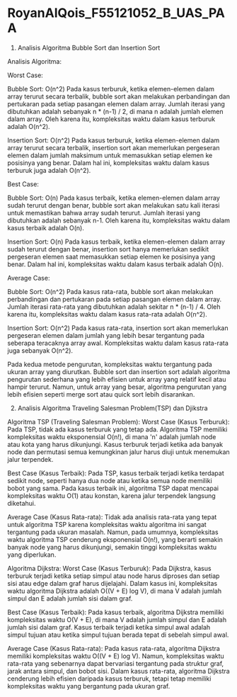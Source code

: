 # RoyanAlQois_F55121052_B_UAS_PAA
1. Analisis Algoritma Bubble Sort dan Insertion Sort

Analisis Algoritma:

Worst Case:

Bubble Sort: O(n^2)
Pada kasus terburuk, ketika elemen-elemen dalam array terurut secara terbalik, bubble sort akan melakukan perbandingan dan pertukaran pada setiap pasangan elemen dalam array. Jumlah iterasi yang dibutuhkan adalah sebanyak n * (n-1) / 2, di mana n adalah jumlah elemen dalam array. Oleh karena itu, kompleksitas waktu dalam kasus terburuk adalah O(n^2).

Insertion Sort: O(n^2)
Pada kasus terburuk, ketika elemen-elemen dalam array terurut secara terbalik, insertion sort akan memerlukan pergeseran elemen dalam jumlah maksimum untuk memasukkan setiap elemen ke posisinya yang benar. Dalam hal ini, kompleksitas waktu dalam kasus terburuk juga adalah O(n^2).

Best Case:

Bubble Sort: O(n)
Pada kasus terbaik, ketika elemen-elemen dalam array sudah terurut dengan benar, bubble sort akan melakukan satu kali iterasi untuk memastikan bahwa array sudah terurut. Jumlah iterasi yang dibutuhkan adalah sebanyak n-1. Oleh karena itu, kompleksitas waktu dalam kasus terbaik adalah O(n).

Insertion Sort: O(n)
Pada kasus terbaik, ketika elemen-elemen dalam array sudah terurut dengan benar, insertion sort hanya memerlukan sedikit pergeseran elemen saat memasukkan setiap elemen ke posisinya yang benar. Dalam hal ini, kompleksitas waktu dalam kasus terbaik adalah O(n).

Average Case:

Bubble Sort: O(n^2)
Pada kasus rata-rata, bubble sort akan melakukan perbandingan dan pertukaran pada setiap pasangan elemen dalam array. Jumlah iterasi rata-rata yang dibutuhkan adalah sekitar n * (n-1) / 4. Oleh karena itu, kompleksitas waktu dalam kasus rata-rata adalah O(n^2).

Insertion Sort: O(n^2)
Pada kasus rata-rata, insertion sort akan memerlukan pergeseran elemen dalam jumlah yang lebih besar tergantung pada seberapa teracaknya array awal. Kompleksitas waktu dalam kasus rata-rata juga sebanyak O(n^2).

Pada kedua metode pengurutan, kompleksitas waktu tergantung pada ukuran array yang diurutkan. Bubble sort dan insertion sort adalah algoritma pengurutan sederhana yang lebih efisien untuk array yang relatif kecil atau hampir terurut. Namun, untuk array yang besar, algoritma pengurutan yang lebih efisien seperti merge sort atau quick sort lebih disarankan.

2. Analisis Algoritma Traveling Salesman Problem(TSP) dan Djikstra

Algoritma TSP (Traveling Salesman Problem):
Worst Case (Kasus Terburuk): Pada TSP, tidak ada kasus terburuk yang tetap ada. Algoritma TSP memiliki kompleksitas waktu eksponensial O(n!), di mana 'n' adalah jumlah node atau kota yang harus dikunjungi. Kasus terburuk terjadi ketika ada banyak node dan permutasi semua kemungkinan jalur harus diuji untuk menemukan jalur terpendek.

Best Case (Kasus Terbaik): Pada TSP, kasus terbaik terjadi ketika terdapat sedikit node, seperti hanya dua node atau ketika semua node memiliki bobot yang sama. Pada kasus terbaik ini, algoritma TSP dapat mencapai kompleksitas waktu O(1) atau konstan, karena jalur terpendek langsung diketahui.

Average Case (Kasus Rata-rata): Tidak ada analisis rata-rata yang tepat untuk algoritma TSP karena kompleksitas waktu algoritma ini sangat tergantung pada ukuran masalah. Namun, pada umumnya, kompleksitas waktu algoritma TSP cenderung eksponensial O(n!), yang berarti semakin banyak node yang harus dikunjungi, semakin tinggi kompleksitas waktu yang diperlukan.

Algoritma Dijkstra:
Worst Case (Kasus Terburuk): Pada Dijkstra, kasus terburuk terjadi ketika setiap simpul atau node harus diproses dan setiap sisi atau edge dalam graf harus dijelajahi. Dalam kasus ini, kompleksitas waktu algoritma Dijkstra adalah O((V + E) log V), di mana V adalah jumlah simpul dan E adalah jumlah sisi dalam graf.

Best Case (Kasus Terbaik): Pada kasus terbaik, algoritma Dijkstra memiliki kompleksitas waktu O(V + E), di mana V adalah jumlah simpul dan E adalah jumlah sisi dalam graf. Kasus terbaik terjadi ketika simpul awal adalah simpul tujuan atau ketika simpul tujuan berada tepat di sebelah simpul awal.

Average Case (Kasus Rata-rata): Pada kasus rata-rata, algoritma Dijkstra memiliki kompleksitas waktu O((V + E) log V). Namun, kompleksitas waktu rata-rata yang sebenarnya dapat bervariasi tergantung pada struktur graf, jarak antara simpul, dan bobot sisi. Dalam kasus rata-rata, algoritma Dijkstra cenderung lebih efisien daripada kasus terburuk, tetapi tetap memiliki kompleksitas waktu yang bergantung pada ukuran graf.
